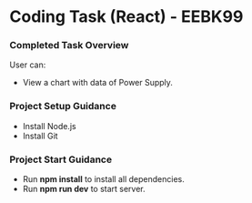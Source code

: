 # Coding Task (React) - EEBK99

### Completed Task Overview

User can:

- View a chart with data of Power Supply.

### Project Setup Guidance

- Install Node.js
- Install Git

### Project Start Guidance

- Run **npm install** to install all dependencies.
- Run **npm run dev** to start server.
